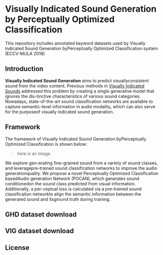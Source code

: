 # Visually Indicated Sound Generation by Perceptually Optimized Classification
This repository includes annotated keyword datasets used by Visually Indicated Sound Generation byPerceptually Optimized Classification system (ECCV-MULA 2018)

## Introduction

**Visually Indicated Sound Generation** aims to predict visuallyconsistent  sound  from  the  video  content. Previous  methods in  [Visually Indicated Sounds](https://www.cv-foundation.org/openaccess/content_cvpr_2016/papers/Owens_Visually_Indicated_Sounds_CVPR_2016_paper.pdf) addressed this problem by creating a single generative model that ignores the dis-tinctive characteristics of various sound categories. Nowadays, state-of-the-art sound classification networks are available to capture semantic-level information in audio modality, which can also serve for the purposeof  visually  indicated  sound  generation.

## Framework

The framework of Visually Indicated Sound Generation byPerceptually Optimized Classification is shown below:

> here is an image.

We explore gen-erating fine-grained sound from a variety of sound classes, and leveragepre-trained sound classification networks to improve the audio generationquality. We propose a novel Perceptually Optimized Classification basedAudio generation Network (POCAN), which generates sound conditionedon the sound class predicted from visual information. Additionally, a per-ceptual loss is calculated via a pre-trained sound classification networkto align the semantic information between the generated sound and itsground truth during training.



## GHD dataset download



## VIG dataset download


## License
